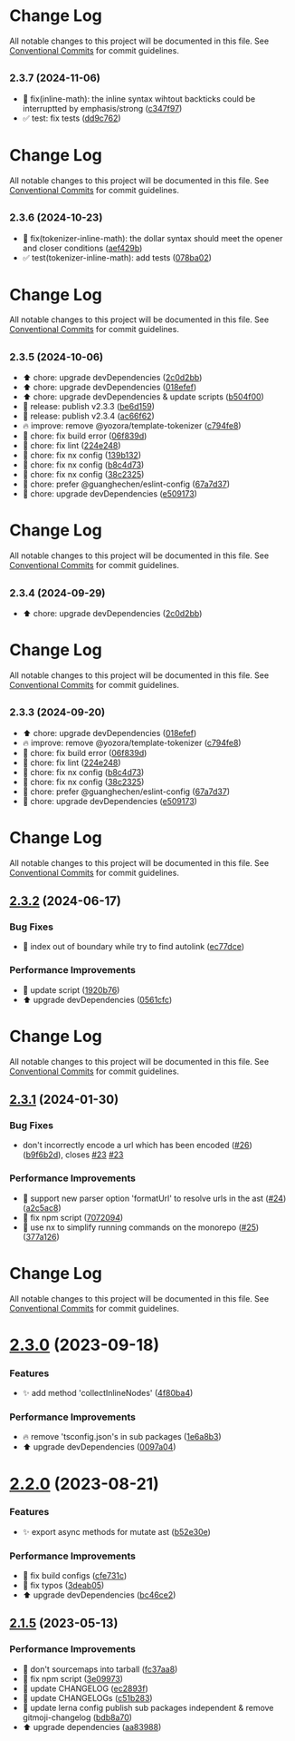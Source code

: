 # Change Log

All notable changes to this project will be documented in this file. See
[Conventional Commits](https://conventionalcommits.org) for commit guidelines.

## <small>2.3.7 (2024-11-06)</small>

- :bug: fix(inline-math): the inline syntax wihtout backticks could be interruptted by
  emphasis/strong ([c347f97](https://github.com/yozorajs/yozora/commit/c347f97))
- :white_check_mark: test: fix tests ([dd9c762](https://github.com/yozorajs/yozora/commit/dd9c762))

# Change Log

All notable changes to this project will be documented in this file. See
[Conventional Commits](https://conventionalcommits.org) for commit guidelines.

## <small>2.3.6 (2024-10-23)</small>

- :bug: fix(tokenizer-inline-math): the dollar syntax should meet the opener and closer conditions
  ([aef429b](https://github.com/yozorajs/yozora/commit/aef429b))
- :white_check_mark: test(tokenizer-inline-math): add tests
  ([078ba02](https://github.com/yozorajs/yozora/commit/078ba02))

# Change Log

All notable changes to this project will be documented in this file. See
[Conventional Commits](https://conventionalcommits.org) for commit guidelines.

## <small>2.3.5 (2024-10-06)</small>

- :arrow_up: chore: upgrade devDependencies
  ([2c0d2bb](https://github.com/yozorajs/yozora/commit/2c0d2bb))
- :arrow_up: chore: upgrade devDependencies
  ([018efef](https://github.com/yozorajs/yozora/commit/018efef))
- :arrow_up: chore: upgrade devDependencies & update scripts
  ([b504f00](https://github.com/yozorajs/yozora/commit/b504f00))
- :bookmark: release: publish v2.3.3 ([be6d159](https://github.com/yozorajs/yozora/commit/be6d159))
- :bookmark: release: publish v2.3.4 ([ac66f62](https://github.com/yozorajs/yozora/commit/ac66f62))
- :fire: improve: remove @yozora/template-tokenizer
  ([c794fe8](https://github.com/yozorajs/yozora/commit/c794fe8))
- :wrench: chore: fix build error ([06f839d](https://github.com/yozorajs/yozora/commit/06f839d))
- :wrench: chore: fix lint ([224e248](https://github.com/yozorajs/yozora/commit/224e248))
- :wrench: chore: fix nx config ([139b132](https://github.com/yozorajs/yozora/commit/139b132))
- :wrench: chore: fix nx config ([b8c4d73](https://github.com/yozorajs/yozora/commit/b8c4d73))
- :wrench: chore: fix nx config ([38c2325](https://github.com/yozorajs/yozora/commit/38c2325))
- :wrench: chore: prefer @guanghechen/eslint-config
  ([67a7d37](https://github.com/yozorajs/yozora/commit/67a7d37))
- :wrench: chore: upgrade devDependencies
  ([e509173](https://github.com/yozorajs/yozora/commit/e509173))

# Change Log

All notable changes to this project will be documented in this file. See
[Conventional Commits](https://conventionalcommits.org) for commit guidelines.

## <small>2.3.4 (2024-09-29)</small>

- :arrow_up: chore: upgrade devDependencies
  ([2c0d2bb](https://github.com/yozorajs/yozora/commit/2c0d2bb))

# Change Log

All notable changes to this project will be documented in this file. See
[Conventional Commits](https://conventionalcommits.org) for commit guidelines.

## <small>2.3.3 (2024-09-20)</small>

- :arrow_up: chore: upgrade devDependencies
  ([018efef](https://github.com/yozorajs/yozora/commit/018efef))
- :fire: improve: remove @yozora/template-tokenizer
  ([c794fe8](https://github.com/yozorajs/yozora/commit/c794fe8))
- :wrench: chore: fix build error ([06f839d](https://github.com/yozorajs/yozora/commit/06f839d))
- :wrench: chore: fix lint ([224e248](https://github.com/yozorajs/yozora/commit/224e248))
- :wrench: chore: fix nx config ([b8c4d73](https://github.com/yozorajs/yozora/commit/b8c4d73))
- :wrench: chore: fix nx config ([38c2325](https://github.com/yozorajs/yozora/commit/38c2325))
- :wrench: chore: prefer @guanghechen/eslint-config
  ([67a7d37](https://github.com/yozorajs/yozora/commit/67a7d37))
- :wrench: chore: upgrade devDependencies
  ([e509173](https://github.com/yozorajs/yozora/commit/e509173))

# Change Log

All notable changes to this project will be documented in this file. See
[Conventional Commits](https://conventionalcommits.org) for commit guidelines.

## [2.3.2](https://github.com/yozorajs/yozora/compare/v2.3.1...v2.3.2) (2024-06-17)

### Bug Fixes

- 🐛 index out of boundary while try to find autolink
  ([ec77dce](https://github.com/yozorajs/yozora/commit/ec77dce2b39be745b8e8e5bf9b2706d9e226644d))

### Performance Improvements

- 🔧 update script
  ([1920b76](https://github.com/yozorajs/yozora/commit/1920b76814c45df2bc231d284f0892830d5af12d))
- ⬆️ upgrade devDependencies
  ([0561cfc](https://github.com/yozorajs/yozora/commit/0561cfcd110fe138321c0bd15ce18b234e907a1b))

# Change Log

All notable changes to this project will be documented in this file. See
[Conventional Commits](https://conventionalcommits.org) for commit guidelines.

## [2.3.1](https://github.com/yozorajs/yozora/compare/v2.3.0...v2.3.1) (2024-01-30)

### Bug Fixes

- don't incorrectly encode a url which has been encoded
  ([#26](https://github.com/yozorajs/yozora/issues/26))
  ([b9f6b2d](https://github.com/yozorajs/yozora/commit/b9f6b2dae4723af4cafe2368ea36cea3b1f3e24c)),
  closes [#23](https://github.com/yozorajs/yozora/issues/23)
  [#23](https://github.com/yozorajs/yozora/issues/23)

### Performance Improvements

- 🎨 support new parser option 'formatUrl' to resolve urls in the ast
  ([#24](https://github.com/yozorajs/yozora/issues/24))
  ([a2c5ac8](https://github.com/yozorajs/yozora/commit/a2c5ac836c0a93f20f86899ab4e4a038e812be4a))
- 🔧 fix npm script
  ([7072094](https://github.com/yozorajs/yozora/commit/70720947005ed31e9226b36206c65306906240a4))
- 🔧 use nx to simplify running commands on the monorepo
  ([#25](https://github.com/yozorajs/yozora/issues/25))
  ([377a126](https://github.com/yozorajs/yozora/commit/377a126f740e51cfd34bd8acc121e3e0424fc2aa))

# Change Log

All notable changes to this project will be documented in this file. See
[Conventional Commits](https://conventionalcommits.org) for commit guidelines.

# [2.3.0](https://github.com/yozorajs/yozora/compare/v2.2.0...v2.3.0) (2023-09-18)

### Features

- ✨ add method 'collectInlineNodes'
  ([4f80ba4](https://github.com/yozorajs/yozora/commit/4f80ba4be1e2926162bd33f79019236d32a04712))

### Performance Improvements

- :fire: remove 'tsconfig.json's in sub packages
  ([1e6a8b3](https://github.com/yozorajs/yozora/commit/1e6a8b39b1f4f4b84f01829b8956b1ef664e8743))
- ⬆️ upgrade devDependencies
  ([0097a04](https://github.com/yozorajs/yozora/commit/0097a0459a9bfb89ac7157f86373d3232ac298a5))

# [2.2.0](https://github.com/yozorajs/yozora/compare/v2.1.5...v2.2.0) (2023-08-21)

### Features

- ✨ export async methods for mutate ast
  ([b52e30e](https://github.com/yozorajs/yozora/commit/b52e30ed9492c07243abef8193451680c36af7ba))

### Performance Improvements

- 🔧 fix build configs
  ([cfe731c](https://github.com/yozorajs/yozora/commit/cfe731c95431c26943a48848d24d52d0a362890b))
- 📝 fix typos
  ([3deab05](https://github.com/yozorajs/yozora/commit/3deab0535c9e861a1e76de8c95ecc899e5ebde36))
- ⬆️ upgrade devDependencies
  ([bc46ce2](https://github.com/yozorajs/yozora/commit/bc46ce20cacb2eb46147d6129e42fe1390ee19fb))

## [2.1.5](https://github.com/yozorajs/yozora/compare/v2.1.4...v2.1.5) (2023-05-13)

### Performance Improvements

- 🔧 don't sourcemaps into tarball
  ([fc37aa8](https://github.com/yozorajs/yozora/commit/fc37aa8847ac4ad78ecb31f198e1cd6a85e91bcf))
- 🔧 fix npm script
  ([3e09973](https://github.com/yozorajs/yozora/commit/3e0997329a00d9459f5e6594c3db12120fffc8d3))
- 📝 update CHANGELOG
  ([ec2893f](https://github.com/yozorajs/yozora/commit/ec2893faed0b189541d643962d4668441f416f87))
- 📝 update CHANGELOGs
  ([c51b283](https://github.com/yozorajs/yozora/commit/c51b283874f8a562b6ed9fad46a0b7d578f6eb42))
- 🔧 update lerna config publish sub packages independent & remove gitmoji-changelog
  ([bdb8a70](https://github.com/yozorajs/yozora/commit/bdb8a70fb99c874a002e53344ce7467ba6f0dd1b))
- ⬆️ upgrade dependencies
  ([aa83988](https://github.com/yozorajs/yozora/commit/aa839886b4cf5be92466b318193f877d824932e6))
